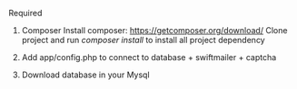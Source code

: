 Required

1. Composer 
    Install composer: https://getcomposer.org/download/
    Clone project and run *composer install* to install all project dependency
    
2. Add app/config.php to connect to database + swiftmailer + captcha

3. Download database in your Mysql
